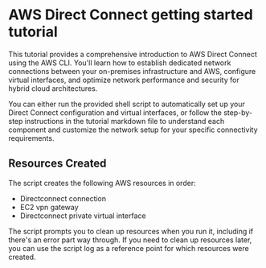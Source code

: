 # AWS Direct Connect getting started tutorial

This tutorial provides a comprehensive introduction to AWS Direct Connect using the AWS CLI. You'll learn how to establish dedicated network connections between your on-premises infrastructure and AWS, configure virtual interfaces, and optimize network performance and security for hybrid cloud architectures.

You can either run the provided shell script to automatically set up your Direct Connect configuration and virtual interfaces, or follow the step-by-step instructions in the tutorial markdown file to understand each component and customize the network setup for your specific connectivity requirements.

## Resources Created

The script creates the following AWS resources in order:

- Directconnect connection
- EC2 vpn gateway
- Directconnect private virtual interface

The script prompts you to clean up resources when you run it, including if there's an error part way through. If you need to clean up resources later, you can use the script log as a reference point for which resources were created.